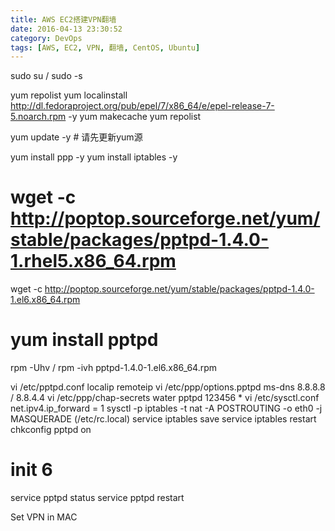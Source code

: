 ```yaml
---
title: AWS EC2搭建VPN翻墙
date: 2016-04-13 23:30:52
category: DevOps
tags: [AWS, EC2, VPN, 翻墙, CentOS, Ubuntu]
---
```


sudo su / sudo -s

yum repolist
yum localinstall http://dl.fedoraproject.org/pub/epel/7/x86_64/e/epel-release-7-5.noarch.rpm -y
yum makecache
yum repolist


yum update -y # 请先更新yum源

yum install ppp -y
yum install iptables -y

# wget -c http://poptop.sourceforge.net/yum/stable/packages/pptpd-1.4.0-1.rhel5.x86_64.rpm
wget -c http://poptop.sourceforge.net/yum/stable/packages/pptpd-1.4.0-1.el6.x86_64.rpm

# yum install pptpd
rpm -Uhv / rpm -ivh pptpd-1.4.0-1.el6.x86_64.rpm

vi /etc/pptpd.conf
	localip
	remoteip
vi /etc/ppp/options.pptpd
	ms-dns 8.8.8.8 / 8.8.4.4
vi /etc/ppp/chap-secrets
	water	pptpd	123456	*
vi /etc/sysctl.conf
	net.ipv4.ip_forward = 1
sysctl -p
iptables -t nat -A POSTROUTING -o eth0 -j MASQUERADE  (/etc/rc.local)
service iptables save
service iptables restart
chkconfig pptpd on
# init 6

service pptpd status
service pptpd restart

Set VPN in MAC